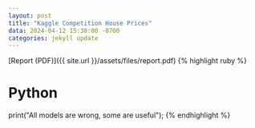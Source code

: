 ```yaml
---
layout: post
title: "Kaggle Competition House Prices"
data: 2024-04-12 15:38:00 -0700
categories: jekyll update
---
```

[Report (PDF)]({{ site.url }}/assets/files/report.pdf)
{% highlight ruby %}
# Python
print("All models are wrong, some are useful");
{% endhighlight %}